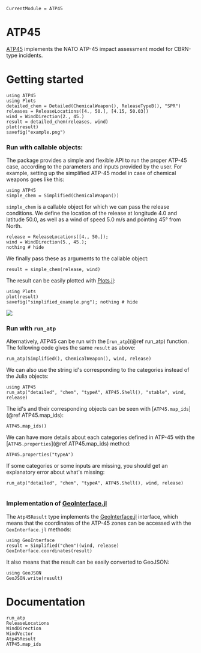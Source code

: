 ```@meta
CurrentModule = ATP45
```

# ATP45

[ATP45](https://github.com/tcarion/ATP45.jl) implements the NATO ATP-45 impact assessment model for CBRN-type incidents.

# Getting started

```@setup generate_readme
using ATP45
using Plots
detailed_chem = Detailed(ChemicalWeapon(), ReleaseTypeB(), "SPR")
releases = ReleaseLocations([4., 50.], [4.15, 50.03])
wind = WindDirection(2., 45.)
result = detailed_chem(releases, wind)
plot(result)
savefig("example.png")
```
### Run with callable objects:
The package provides a simple and flexible API to run the proper ATP-45 case, according to the parameters and inputs provided by the user.
For example, setting up the simplified ATP-45 model in case of chemical weapons goes like this:
```@example getstarted
using ATP45
simple_chem = Simplified(ChemicalWeapon()) 
```

`simple_chem` is a callable object for which we can pass the release conditions. We define the location of the release at longitude 4.0 and latitude 50.0, as well as a wind of speed 5.0 m/s and pointing 45° from North.
```@example getstarted
release = ReleaseLocations([4., 50.]);
wind = WindDirection(5., 45.);
nothing # hide
```
We finally pass these as arguments to the callable object:
```@example getstarted
result = simple_chem(release, wind)
```

The result can be easily plotted with [Plots.jl](https://github.com/JuliaPlots/Plots.jl):
```@example getstarted
using Plots
plot(result)
savefig("simplified_example.png"); nothing # hide
```

![](simplified_example.png)


### Run with `run_atp`
Alternatively, ATP45 can be run with the [`run_atp`](@ref run_atp) function. The following code gives the same `result` as above:
```@example getstarted
run_atp(Simplified(), ChemicalWeapon(), wind, release)
```

We can also use the string id's corresponding to the categories instead of the Julia objects:
```@example getstarted
using ATP45
run_atp("detailed", "chem", "typeA", ATP45.Shell(), "stable", wind, release)
```

The id's and their corresponding objects can be seen with [`ATP45.map_ids`](@ref ATP45.map_ids):
```@example getstarted
ATP45.map_ids()
```

We can have more details about each categories defined in ATP-45 with the [`ATP45.properties`](@ref ATP45.map_ids) method:
```@example getstarted
ATP45.properties("typeA")
```

If some categories or some inputs are missing, you should get an explanatory error about what's missing:
```@repl getstarted
run_atp("detailed", "chem", "typeA", ATP45.Shell(), wind, release)
```

```
```

### Implementation of [GeoInterface.jl](https://github.com/JuliaGeo/GeoInterface.jl)
The `Atp45Result` type implements the [GeoInterface.jl](https://github.com/JuliaGeo/GeoInterface.jl) interface, which means that the coordinates of the ATP-45 zones can be accessed with the `GeoInterface.jl` methods:
```@example getstarted
using GeoInterface
result = Simplified("chem")(wind, release)
GeoInterface.coordinates(result)
```

It also means that the result can be easily converted to GeoJSON:
```@example getstarted
using GeoJSON
GeoJSON.write(result)
```

# Documentation
```@docs
run_atp
ReleaseLocations
WindDirection
WindVector
Atp45Result
ATP45.map_ids
```
